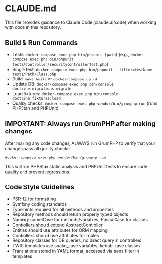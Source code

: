 # CLAUDE.md

This file provides guidance to Claude Code (claude.ai/code) when working with code in this repository.

## Build & Run Commands
- Tests: `docker-compose exec php bin/phpunit [path]` (e.g., `docker-compose exec php bin/phpunit tests/Controller/SecurityControllerTest.php`)
- Single test: `docker-compose exec php bin/phpunit --filter=testName tests/Path/Class.php`
- Build: `make build` or `docker-compose up -d`
- Update DB: `docker-compose exec php bin/console doctrine:migrations:migrate`
- Load fixtures: `docker-compose exec php bin/console doctrine:fixtures:load`
- Quality checks: `docker-compose exec php vendor/bin/grumphp run` (runs PHPStan and PHPUnit)

## IMPORTANT: Always run GrumPHP after making changes
After making any code changes, ALWAYS run GrumPHP to verify that your changes pass all quality checks:
```
docker-compose exec php vendor/bin/grumphp run
```
This will run PHPStan static analysis and PHPUnit tests to ensure code quality and prevent regressions.

## Code Style Guidelines
- PSR-12 for formatting
- Symfony coding standards
- Type hints required for all methods and properties
- Repository methods should return properly typed objects
- Naming: camelCase for methods/variables, PascalCase for classes
- Controllers should extend AbstractController
- Entities should use attributes for ORM mapping
- Controllers should use attributes for routes
- Repository classes for DB queries, no direct query in controllers
- TWIG templates use snake_case variables, kebab-case classes
- Translations stored in YAML format, accessed via trans filter in templates